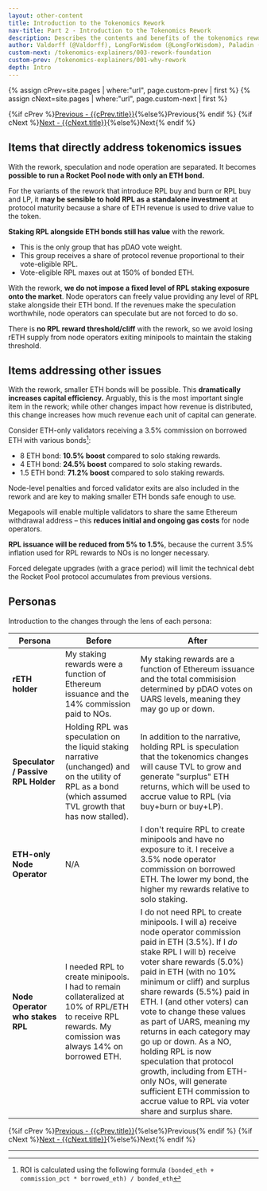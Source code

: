 ```yaml
---
layout: other-content
title: Introduction to the Tokenomics Rework
nav-title: Part 2 - Introduction to the Tokenomics Rework
description: Describes the contents and benefits of the tokenomics rework at a high level in comparison to the original tokenomics. 
author: Valdorff (@Valdorff), LongForWisdom (@LongForWisdom), Paladin (@Paladin147)
custom-next: /tokenomics-explainers/003-rework-foundation
custom-prev: /tokenomics-explainers/001-why-rework
depth: Intro
---
```


{% assign cPrev=site.pages | where:"url", page.custom-prev | first %}
{% assign cNext=site.pages | where:"url", page.custom-next | first %}

<div class="prev-next-container">
{%if cPrev %}<a href="{{cPrev.url|relative_url}}">Previous - {{cPrev.title}}</a>{%else%}<span>Previous</span>{% endif %}
{%if cNext %}<a href="{{cNext.url|relative_url}}">Next - {{cNext.title}}</a>{%else%}<span>Next</span>{% endif %}
</div>

## Items that directly address tokenomics issues

With the rework, speculation and node operation are separated. It becomes **possible to run a Rocket Pool node with only an ETH bond.**

For the variants of the rework that introduce RPL buy and burn or RPL buy and LP, it **may be sensible to hold RPL as a standalone investment** at protocol maturity because a share of ETH revenue is used to drive value to the token.

**Staking RPL alongside ETH bonds still has value** with the rework. 
- This is the only group that has pDAO vote weight.
- This group receives a share of protocol revenue proportional to their vote-eligible RPL.
- Vote-eligible RPL maxes out at 150% of bonded ETH.

With the rework, **we do not impose a fixed level of RPL staking exposure onto the market**. Node operators can freely value providing any level of RPL stake alongside their ETH bond. If the revenues make the speculation worthwhile, node operators can speculate but are not forced to do so.

There is **no RPL reward threshold/cliff** with the rework, so we avoid losing rETH supply from node operators exiting minipools to maintain the staking threshold.

## Items addressing other issues

With the rework, smaller ETH bonds will be possible. This **dramatically increases capital efficiency.** Arguably, this is the most important single item in the rework; while other changes impact how revenue is distributed, this change increases how much revenue each unit of capital can generate.

Consider ETH-only validators receiving a 3.5% commission on borrowed ETH with various bonds[^1]:
* 8 ETH bond: **10.5% boost** compared to solo staking rewards.
* 4 ETH bond: **24.5% boost** compared to solo staking rewards.
* 1.5 ETH bond: **71.2% boost** compared to solo staking rewards.

Node-level penalties and forced validator exits are also included in the rework and are key to making smaller ETH bonds safe enough to use.

Megapools will enable multiple validators to share the same Ethereum withdrawal address – this **reduces initial and ongoing gas costs** for node operators.

**RPL issuance will be reduced from 5% to 1.5%**, because the current 3.5% inflation used for RPL rewards to NOs is no longer necessary.

Forced delegate upgrades (with a grace period) will limit the technical debt the Rocket Pool protocol accumulates from previous versions.

## Personas

Introduction to the changes through the lens of each persona:

|Persona|Before|After|
|-|-|-|
|**rETH holder**|My staking rewards were a function of Ethereum issuance and the 14% commission paid to NOs.|My staking rewards are a function of Ethereum issuance and the total commisision determined by pDAO votes on UARS levels, meaning they may go up or down.|
|**Speculator / Passive RPL Holder**|Holding RPL was speculation on the liquid staking narrative (unchanged) and on the utility of RPL as a bond (which assumed TVL growth that has now stalled).|In addition to the narrative, holding RPL is speculation that the tokenomics changes will cause TVL to grow and generate "surplus" ETH returns, which will be used to accrue value to RPL (via buy+burn or buy+LP).|
|**ETH-only Node Operator**|N/A|I don't require RPL to create minipools and have no exposure to it. I receive a 3.5% node operator commission on borrowed ETH. The lower my bond, the higher my rewards relative to solo staking. |
|**Node Operator who stakes RPL**|I needed RPL to create minipools. I had to remain collateralized at 10% of RPL/ETH to receive RPL rewards. My comission was always 14% on borrowed ETH.|I do not need RPL to create minipools. I will a) receive node operator commission paid in ETH (3.5%). If I *do* stake RPL I will b) receive voter share rewards (5.0%) paid in ETH (with no 10% minimum or cliff) and surplus share rewards (5.5%) paid in ETH. I (and other voters) can vote to change these values as part of UARS, meaning my returns in each category may go up or down. As a NO, holding RPL is now speculation that protocol growth, including from ETH-only NOs, will generate sufficient ETH commission to accrue value to RPL via voter share and surplus share.|

<div class="prev-next-container">
{%if cPrev %}<a href="{{cPrev.url|relative_url}}">Previous - {{cPrev.title}}</a>{%else%}<span>Previous</span>{% endif %}
{%if cNext %}<a href="{{cNext.url|relative_url}}">Next - {{cNext.title}}</a>{%else%}<span>Next</span>{% endif %}
</div>

---

[^1]: ROI is calculated using the following formula `(bonded_eth + commission_pct * borrowed_eth) / bonded_eth` 